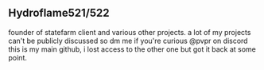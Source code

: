 ## Hydroflame521/522

founder of statefarm client and various other projects. a lot of my projects can't be publicly discussed so dm me if you're curious @pvpr on discord<br>
this is my main github, i lost access to the other one but got it back at some point.
